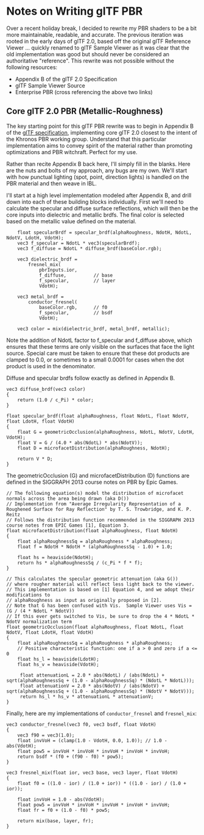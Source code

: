 # Notes on Writing glTF PBR

Over a recent holiday break, I decided to rewrite my PBR shaders to be a bit more maintainable, readable, and accurate. The previous iteration was rooted in the early days of glTF 2.0, based off the original glTF Reference Viewer ... quickly renamed to glTF Sample Viewer as it was clear that the old implementation was good but should never be considered an authoritative "reference". This rewrite was not possible without the following resources:

 * Appendix B of the glTF 2.0 Specification
 * glTF Sample Viewer Source
 * Enterprise PBR (cross referencing the above two links)

## Core glTF 2.0 PBR (Metallic-Roughness)

The key starting point for this glTF PBR rewrite was to begin in Appendix B of the [glTF specification](https://registry.khronos.org/glTF/specs/2.0/glTF-2.0.html#appendix-b-brdf-implementation), implementing core glTF 2.0 closest to the intent of the Khronos PBR working group. Understand that this particular implementation aims to convey spirit of the material rather than promoting optimizations and PBR witchraft. Perfect for my use.

Rather than recite Appendix B back here, I'll simply fill in the blanks. Here are the nuts and bolts of my approach, any bugs are my own. We'll start with how punctual lighting (spot, point, direction lights) is handled on the PBR material and then weave in IBL.

I'll start at a high level implementation modeled after Appendix B, and drill down into each of these building blocks individually. First we'll need to calculate the specular and diffuse surface reflections, which will then be the core inputs into dielectric and metallic brdfs. The final color is selected based on the metallic value defined on the material.

```
    float specularBrdf = specular_brdf(alphaRoughness, NdotH, NdotL, NdotV, LdotH, VdotH);
    vec3 f_specular = NdotL * vec3(specularBrdf);
    vec3 f_diffuse = NdotL * diffuse_brdf(baseColor.rgb);

    vec3 dielectric_brdf = 
        fresnel_mix(
            pbrInputs.ior,
            f_diffuse,          // base
            f_specular,         // layer
            VdotH);

    vec3 metal_brdf = 
        conductor_fresnel(
            baseColor.rgb,      // f0
            f_specular,         // bsdf
            VdotH);

    vec3 color = mix(dielectric_brdf, metal_brdf, metallic);
```

Note the addition of NdotL factor to f_specular and f_diffuse above, which ensures that these terms are only visible on the surfaces that face the light source. Special care must be taken to ensure that these dot products are clamped to 0.0, or sometimes to a small 0.0001 for cases when the dot product is used in the denominator.

Diffuse and specular brdfs follow exactly as defined in Appendix B.
```
vec3 diffuse_brdf(vec3 color)
{
    return (1.0 / c_Pi) * color;
}

float specular_brdf(float alphaRoughness, float NdotL, float NdotV, float LdotH, float VdotH)
{
    float G = geometricOcclusion(alphaRoughness, NdotL, NdotV, LdotH, VdotH);
    float V = G / (4.0 * abs(NdotL) * abs(NdotV));
    float D = microfacetDistribution(alphaRoughness, NdotH);

    return V * D;
}
```

The geometricOcclusion (G) and microfacetDistribution (D) functions are defined in the SIGGRAPH 2013 course notes on PBR by Epic Games.

```
// The following equation(s) model the distribution of microfacet normals across the area being drawn (aka D())
// Implementation from "Average Irregularity Representation of a Roughened Surface for Ray Reflection" by T. S. Trowbridge, and K. P. Reitz
// Follows the distribution function recommended in the SIGGRAPH 2013 course notes from EPIC Games [1], Equation 3.
float microfacetDistribution(float alphaRoughness, float NdotH)
{
    float alphaRoughnessSq = alphaRoughness * alphaRoughness;
    float f = NdotH * NdotH * (alphaRoughnessSq - 1.0) + 1.0;

    float hs = heaviside(NdotH);
    return hs * alphaRoughnessSq / (c_Pi * f * f);
}

// This calculates the specular geometric attenuation (aka G())
// where rougher material will reflect less light back to the viewer.
// This implementation is based on [1] Equation 4, and we adopt their modifications to
// alphaRoughness as input as originally proposed in [2].
// Note that G has been confused with Vis.  Sample Viewer uses Vis = (G / (4 * NdotL * NdotV))
// If this ever gets switched to Vis, be sure to drop the 4 * NdotL * NdotV normalization term
float geometricOcclusion(float alphaRoughness, float NdotL, float NdotV, float LdotH, float VdotH)
{
    float alphaRoughnessSq = alphaRoughness * alphaRoughness;
    // Positive characteristic function: one if a > 0 and zero if a <= 0
    float hs_l = heaviside(LdotH);
    float hs_v = heaviside(VdotH);

     float attenuationL = 2.0 * abs(NdotL) / (abs(NdotL) + sqrt(alphaRoughnessSq + (1.0 - alphaRoughnessSq) * (NdotL * NdotL)));
     float attenuationV = 2.0 * abs(NdotV) / (abs(NdotV) + sqrt(alphaRoughnessSq + (1.0 - alphaRoughnessSq) * (NdotV * NdotV)));
     return hs_l * hs_v * attenuationL * attenuationV;
}
```

Finally, here are my implementations of `conductor_fresnel` and `fresnel_mix`:

```
vec3 conductor_fresnel(vec3 f0, vec3 bsdf, float VdotH)
{
    vec3 f90 = vec3(1.0);
    float invVoH = (clamp(1.0 - VdotH, 0.0, 1.0)); // 1.0 - abs(VdotH);
    float pow5 = invVoH * invVoH * invVoH * invVoH * invVoH;
    return bsdf * (f0 + (f90 - f0) * pow5);
}

vec3 fresnel_mix(float ior, vec3 base, vec3 layer, float VdotH)
{
    float f0 = ((1.0 - ior) / (1.0 + ior)) * ((1.0 - ior) / (1.0 + ior));

    float invVoH = 1.0 - abs(VdotH);
    float pow5 = invVoH * invVoH * invVoH * invVoH * invVoH;
    float fr = f0 + (1.0 - f0) * pow5;

    return mix(base, layer, fr);
}
```
